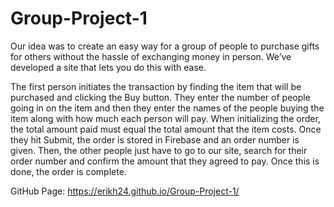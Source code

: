 # Group-Project-1

Our idea was to create an easy way for a group of people to purchase gifts for others without the hassle of exchanging money in person. We’ve developed a site that lets you do this with ease.

The first person initiates the transaction by finding the item that will be purchased and clicking the Buy button. They enter the number of people going in on the item and then they enter the names of the people buying the item along with how much each person will pay. When initializing the order, the total amount paid must equal the total amount that the item costs. Once they hit Submit, the order is stored in Firebase and an order number is given. Then, the other people just have to go to our site, search for their order number and confirm the amount that they agreed to pay. Once this is done, the order is complete.

GitHub Page: https://erikh24.github.io/Group-Project-1/
